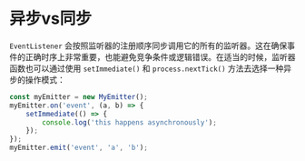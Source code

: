 # 异步vs同步

`EventListener` 会按照监听器的注册顺序同步调用它的所有的监听器。这在确保事件的正确时序上非常重要，也能避免竞争条件或逻辑错误。在适当的时候，监听器函数也可以通过使用 `setImmediate()` 和 `process.nextTick()` 方法去选择一种异步的操作模式：

```javascript
const myEmitter = new MyEmitter();
myEmitter.on('event', (a, b) => {
    setImmediate(() => {
        console.log('this happens asynchronously');
    });
});
myEmitter.emit('event', 'a', 'b');
```